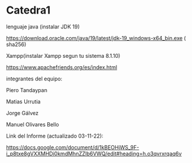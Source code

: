 # Catedra1
lenguaje java (instalar JDK 19)

https://download.oracle.com/java/19/latest/jdk-19_windows-x64_bin.exe ( sha256)

Xampp(instalar Xampp segun tu sistema 8.1.10)

https://www.apachefriends.org/es/index.html

integrantes del equipo:

Piero Tandaypan

Matias Urrutia 

Jorge Gálvez

Manuel Olivares Bello

Link del Informe (actualizado 03-11-22):

https://docs.google.com/document/d/1kBEOHjWS_9F-i_p8txe8gVXXMHDi0kmdMhnZZlb6VWQ/edit#heading=h.o3qvrxrqaq6v
